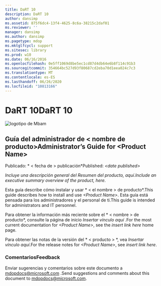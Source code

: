 ```yaml
---
title: DaRT 10
description: DaRT 10
author: dansimp
ms.assetid: 875f6dc4-13f4-4625-8c6a-38215c2daf01
ms.reviewer: ''
manager: dansimp
ms.author: dansimp
ms.pagetype: mdop
ms.mktglfcycl: support
ms.sitesec: library
ms.prod: w10
ms.date: 06/16/2016
ms.openlocfilehash: 0e5ff1069d8be5ec1cd87d4db64e6b8f114c91b3
ms.sourcegitcommit: 354664bc527d93f80687cd2eba70d1eea024c7c3
ms.translationtype: MT
ms.contentlocale: es-ES
ms.lasthandoff: 06/26/2020
ms.locfileid: "10813166"
---
```

# <span data-ttu-id="b3163-103">DaRT 10</span><span class="sxs-lookup"><span data-stu-id="b3163-103">DaRT 10</span></span>


![logotipo de Mbam](images/mbam-logo-sm.gif)

## <a href="" id="administrator-s-guide-for--product-name-"></a><span data-ttu-id="b3163-105">Guía del administrador de &lt; nombre de producto&gt;</span><span class="sxs-lookup"><span data-stu-id="b3163-105">Administrator’s Guide for &lt;Product Name&gt;</span></span>


<span data-ttu-id="b3163-106">Publicado: \* &lt; fecha de &gt; publicación\*</span><span class="sxs-lookup"><span data-stu-id="b3163-106">Published: *&lt;date published&gt;*</span></span>

*<span data-ttu-id="b3163-107">Incluye una descripción general del Resumen del producto, aquí.</span><span class="sxs-lookup"><span data-stu-id="b3163-107">Include an executive summary overview of the product, here.</span></span>*

<span data-ttu-id="b3163-108">Esta guía describe cómo instalar y usar \* &lt; el nombre &gt; de producto\*.</span><span class="sxs-lookup"><span data-stu-id="b3163-108">This guide describes how to install and use *&lt;Product Name&gt;*.</span></span> <span data-ttu-id="b3163-109">Esta guía está pensada para los administradores y el personal de ti.</span><span class="sxs-lookup"><span data-stu-id="b3163-109">This guide is intended for administrators and IT personnel.</span></span>

<span data-ttu-id="b3163-110">Para obtener la información más reciente sobre el \* &lt; nombre &gt; de producto\*, consulte la página de inicio *Insertar vínculo aquí* .</span><span class="sxs-lookup"><span data-stu-id="b3163-110">For the most current documentation for *&lt;Product Name&gt;*, see the *insert link here* home page.</span></span>

<span data-ttu-id="b3163-111">Para obtener las notas de la versión del \* &lt; producto &gt; \*, vea *Insertar vínculo aquí*.</span><span class="sxs-lookup"><span data-stu-id="b3163-111">For the release notes for *&lt;Product Name&gt;*, see *insert link here*.</span></span>

### <span data-ttu-id="b3163-112">Comentarios</span><span class="sxs-lookup"><span data-stu-id="b3163-112">Feedback</span></span>

<span data-ttu-id="b3163-113">Enviar sugerencias y comentarios sobre este documento a <mdopdocs@microsoft.com> .</span><span class="sxs-lookup"><span data-stu-id="b3163-113">Send suggestions and comments about this document to <mdopdocs@microsoft.com>.</span></span>

 

 





